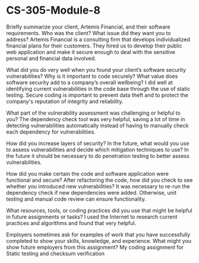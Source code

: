 # CS-305-Module-8

Briefly summarize your client, Artemis Financial, and their software requirements. Who was the client? What issue did they want you to address?
Artemis Financial is a consulting firm that develops individualized financial plans for their customers. They hired us to develop their public web application and make it secure enough to deal with the sensitive personal and financial data involved.

What did you do very well when you found your client’s software security vulnerabilities? Why is it important to code securely? What value does software security add to a company’s overall wellbeing?
I did well at identifying current vulnerabilities in the code base through the use of static testing. Secure coding is important to prevent data theft and to protect the company's reputation of integrity and reliability.

What part of the vulnerability assessment was challenging or helpful to you?
The dependency check tool was very helpful, saving a lot of time in detecting vulnerabilities automatically instead of having to manually check each dependency for vulnerabilities.

How did you increase layers of security? In the future, what would you use to assess vulnerabilities and decide which mitigation techniques to use?
In the future it should be necessary to do penetration testing to better assess vulnerabilities.

How did you make certain the code and software application were functional and secure? After refactoring the code, how did you check to see whether you introduced new vulnerabilities?
It was necessary to re-run the dependency check if new dependencies were added. Otherwise, unit testing and manual code review can ensure functionality.

What resources, tools, or coding practices did you use that might be helpful in future assignments or tasks?
I used the Internet to research current practices and algorithms and found that very helpful.

Employers sometimes ask for examples of work that you have successfully completed to show your skills, knowledge, and experience. What might you show future employers from this assignment?
My coding assignment for Static testing and checksum verification
